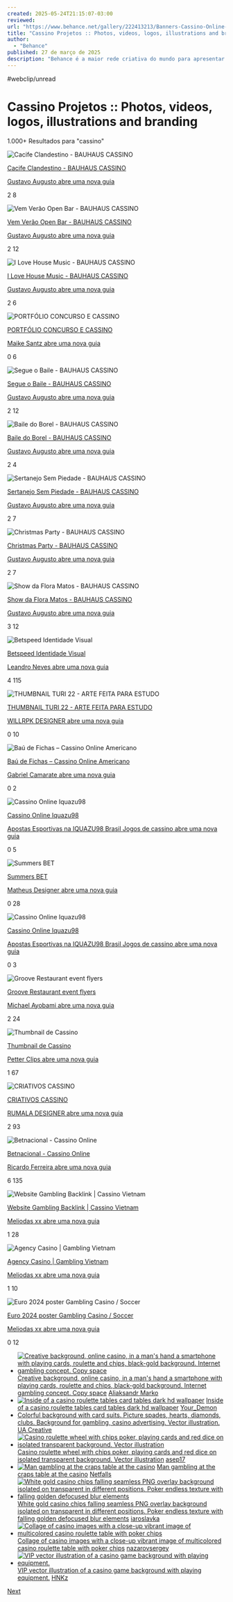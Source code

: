 ```yaml
---
created: 2025-05-24T21:15:07-03:00
reviewed:
url: "https://www.behance.net/gallery/222413213/Banners-Cassino-Online-Z-do-Cash?tracking_source=search_projects|cassino&l=108"
title: "Cassino Projetos :: Photos, videos, logos, illustrations and branding"
author:
  - "Behance"
published: 27 de março de 2025
description: "Behance é a maior rede criativa do mundo para apresentar e descobrir trabalhos criativos cassino"
---
```


#webclip/unread

# Cassino Projetos :: Photos, videos, logos, illustrations and branding

1.000+ Resultados para "cassino"

![Cacife Clandestino - BAUHAUS CASSINO](https://mir-s3-cdn-cf.behance.net/projects/max_808_webp/59beb8219248785.Y3JvcCw5MDksNzExLDQ3LDM2.png)

[Cacife Clandestino - BAUHAUS CASSINO](https://www.behance.net/gallery/219248785/Cacife-Clandestino-BAUHAUS-CASSINO?tracking_source=search_projects%7Ccassino)

[Gustavo Augusto abre uma nova guia](https://www.behance.net/gustavoaugusto?tracking_source=search_projects%7Ccassino)

2 8

![Vem Verão Open Bar - BAUHAUS CASSINO](https://mir-s3-cdn-cf.behance.net/projects/max_808_webp/24da14219247723.Y3JvcCwzODM1LDMwMDAsMzMyLDA.png)

[Vem Verão Open Bar - BAUHAUS CASSINO](https://www.behance.net/gallery/219247723/Vem-Verao-Open-Bar-BAUHAUS-CASSINO?tracking_source=search_projects%7Ccassino)

[Gustavo Augusto abre uma nova guia](https://www.behance.net/gustavoaugusto?tracking_source=search_projects%7Ccassino)

2 12

![I Love House Music - BAUHAUS CASSINO](https://mir-s3-cdn-cf.behance.net/projects/max_808_webp/aa80d7219244811.Y3JvcCwyNTU2LDIwMDAsMjIxLDA.png)

[I Love House Music - BAUHAUS CASSINO](https://www.behance.net/gallery/219244811/I-Love-House-Music-BAUHAUS-CASSINO?tracking_source=search_projects%7Ccassino)

[Gustavo Augusto abre uma nova guia](https://www.behance.net/gustavoaugusto?tracking_source=search_projects%7Ccassino)

2 6

![PORTFÓLIO CONCURSO E CASSINO](https://mir-s3-cdn-cf.behance.net/projects/max_808_webp/15cde9219224173.Y3JvcCwxMzU3LDEwNjIsMjgyLDA.jpg)

[PORTFÓLIO CONCURSO E CASSINO](https://www.behance.net/gallery/219224173/PORTFOLIO-CONCURSO-E-CASSINO?tracking_source=search_projects%7Ccassino)

[Maike Santz abre uma nova guia](https://www.behance.net/maikesantz?tracking_source=search_projects%7Ccassino)

0 6

![Segue o Baile - BAUHAUS CASSINO](https://mir-s3-cdn-cf.behance.net/projects/max_808_webp/9b73ae219074617.Y3JvcCwyNTU2LDIwMDAsMjIxLDA.png)

[Segue o Baile - BAUHAUS CASSINO](https://www.behance.net/gallery/219074617/Segue-o-Baile-BAUHAUS-CASSINO?tracking_source=search_projects%7Ccassino)

[Gustavo Augusto abre uma nova guia](https://www.behance.net/gustavoaugusto?tracking_source=search_projects%7Ccassino)

2 12

![Baile do Borel - BAUHAUS CASSINO](https://mir-s3-cdn-cf.behance.net/projects/max_808_webp/a59c53219073177.Y3JvcCw5MjUsNzIzLDEzOSwzNTQ.jpg)

[Baile do Borel - BAUHAUS CASSINO](https://www.behance.net/gallery/219073177/Baile-do-Borel-BAUHAUS-CASSINO?tracking_source=search_projects%7Ccassino)

[Gustavo Augusto abre uma nova guia](https://www.behance.net/gustavoaugusto?tracking_source=search_projects%7Ccassino)

2 4

![Sertanejo Sem Piedade - BAUHAUS CASSINO](https://mir-s3-cdn-cf.behance.net/projects/max_808_webp/b01e47219069001.Y3JvcCwxNDAwLDEwOTUsMCwxMzUx.png)

[Sertanejo Sem Piedade - BAUHAUS CASSINO](https://www.behance.net/gallery/219069001/Sertanejo-Sem-Piedade-BAUHAUS-CASSINO?tracking_source=search_projects%7Ccassino)

[Gustavo Augusto abre uma nova guia](https://www.behance.net/gustavoaugusto?tracking_source=search_projects%7Ccassino)

2 7

![Christmas Party - BAUHAUS CASSINO](https://mir-s3-cdn-cf.behance.net/projects/max_808_webp/a1cd86219066439.Y3JvcCwzODM1LDMwMDAsMzIyLDA.png)

[Christmas Party - BAUHAUS CASSINO](https://www.behance.net/gallery/219066439/Christmas-Party-BAUHAUS-CASSINO?tracking_source=search_projects%7Ccassino)

[Gustavo Augusto abre uma nova guia](https://www.behance.net/gustavoaugusto?tracking_source=search_projects%7Ccassino)

2 7

![Show da Flora Matos - BAUHAUS CASSINO](https://mir-s3-cdn-cf.behance.net/projects/max_808_webp/55b913218984473.Y3JvcCwxNjYyLDEzMDAsMjA5LDA.png)

[Show da Flora Matos - BAUHAUS CASSINO](https://www.behance.net/gallery/218984473/Show-da-Flora-Matos-BAUHAUS-CASSINO?tracking_source=search_projects%7Ccassino)

[Gustavo Augusto abre uma nova guia](https://www.behance.net/gustavoaugusto?tracking_source=search_projects%7Ccassino)

3 12

![Betspeed Identidade Visual](https://mir-s3-cdn-cf.behance.net/projects/max_808_webp/70b0aa218684325.Y3JvcCw4NjUsNjc2LDI4NCwxMDk.png)

[Betspeed Identidade Visual](https://www.behance.net/gallery/218684325/Betspeed-Identidade-Visual?tracking_source=search_projects%7Ccassino)

[Leandro Neves abre uma nova guia](https://www.behance.net/leandropsn?tracking_source=search_projects%7Ccassino)

4 115

![THUMBNAIL TURI 22 - ARTE FEITA PARA ESTUDO](https://mir-s3-cdn-cf.behance.net/projects/max_808_webp/7782de218575123.Y3JvcCw5MjAsNzIwLDE4MCww.jpg)

[THUMBNAIL TURI 22 - ARTE FEITA PARA ESTUDO](https://www.behance.net/gallery/218575123/THUMBNAIL-TURI-22-ARTE-FEITA-PARA-ESTUDO?tracking_source=search_projects%7Ccassino)

[WILLRPK DESIGNER abre uma nova guia](https://www.behance.net/willr6?tracking_source=search_projects%7Ccassino)

0 10

![Baú de Fichas – Cassino Online Americano](https://mir-s3-cdn-cf.behance.net/projects/max_808_webp/ddca3e218426581.Y3JvcCwxMjAwLDkzOCwwLDEzMA.png)

[Baú de Fichas – Cassino Online Americano](https://www.behance.net/gallery/218426581/Bau-de-Fichas-Cassino-Online-Americano?tracking_source=search_projects%7Ccassino)

[Gabriel Camarate abre uma nova guia](https://www.behance.net/gabriel_camarate?tracking_source=search_projects%7Ccassino)

0 2

![Cassino Online Iquazu98](https://mir-s3-cdn-cf.behance.net/projects/max_808_webp/afdb08218060837.Y3JvcCwxNTM0LDEyMDAsMjI0LDA.jpg)

[Cassino Online Iquazu98](https://www.behance.net/gallery/218060837/Cassino-Online-Iquazu98?tracking_source=search_projects%7Ccassino)

[Apostas Esportivas na IQUAZU98 Brasil Jogos de cassino abre uma nova guia](https://www.behance.net/lgidev?tracking_source=search_projects%7Ccassino)

0 5

![Summers BET](https://mir-s3-cdn-cf.behance.net/projects/max_808_webp/42d366218006133.Y3JvcCwxMDgwLDg0NCwwLDExNw.png)

[Summers BET](https://www.behance.net/gallery/218006133/Summers-BET?tracking_source=search_projects%7Ccassino)

[Matheus Designer abre uma nova guia](https://www.behance.net/matheusdesigner0?tracking_source=search_projects%7Ccassino)

0 28

![Cassino Online Iquazu98](https://mir-s3-cdn-cf.behance.net/projects/max_808_webp/cce385217996815.Y3JvcCwxNTM0LDEyMDAsMjgxLDA.jpg)

[Cassino Online Iquazu98](https://www.behance.net/gallery/217996815/Cassino-Online-Iquazu98?tracking_source=search_projects%7Ccassino)

[Apostas Esportivas na IQUAZU98 Brasil Jogos de cassino abre uma nova guia](https://www.behance.net/lgidev?tracking_source=search_projects%7Ccassino)

0 3

![Groove Restaurant event flyers](https://mir-s3-cdn-cf.behance.net/projects/max_808_webp/d9c6c7217713877.680017054511e.png)

[Groove Restaurant event flyers](https://www.behance.net/gallery/217713877/Groove-Restaurant-event-flyers?tracking_source=search_projects%7Ccassino)

[Michael Ayobami abre uma nova guia](https://www.behance.net/mikartft?tracking_source=search_projects%7Ccassino)

2 24

![Thumbnail de Cassino](https://mir-s3-cdn-cf.behance.net/projects/max_808_webp/d52daa217505513.Y3JvcCw5MjAsNzIwLDE4MCww.jpg)

[Thumbnail de Cassino](https://www.behance.net/gallery/217505513/Thumbnail-de-Cassino?tracking_source=search_projects%7Ccassino)

[Petter Clips abre uma nova guia](https://www.behance.net/pettersonandr?tracking_source=search_projects%7Ccassino)

1 67

![CRIATIVOS CASSINO](https://mir-s3-cdn-cf.behance.net/projects/max_808_webp/e7a9d8217389419.Y3JvcCwxMDgwLDg0NCwwLDUzNw.png)

[CRIATIVOS CASSINO](https://www.behance.net/gallery/217389419/CRIATIVOS-CASSINO?tracking_source=search_projects%7Ccassino)

[RUMALA DESIGNER abre uma nova guia](https://www.behance.net/rumaladesigner?tracking_source=search_projects%7Ccassino)

2 93

![Betnacional - Cassino Online](https://mir-s3-cdn-cf.behance.net/projects/max_808_webp/e65614217295733.Y3JvcCw5NTAsNzQzLDE2Miw5Ng.png)

[Betnacional - Cassino Online](https://www.behance.net/gallery/217295733/Betnacional-Cassino-Online?tracking_source=search_projects%7Ccassino)

[Ricardo Ferreira abre uma nova guia](https://www.behance.net/ricardofsjr?tracking_source=search_projects%7Ccassino)

6 135

![Website Gambling Backlink | Cassino Vietnam](https://mir-s3-cdn-cf.behance.net/projects/max_808_webp/c371d5217102519.Y3JvcCwxMzgwLDEwODAsMjcwLDA.png)

[Website Gambling Backlink | Cassino Vietnam](https://www.behance.net/gallery/217102519/Website-Gambling-Backlink-Cassino-Vietnam?tracking_source=search_projects%7Ccassino)

[Meliodas xx abre uma nova guia](https://www.behance.net/meliodas_dev?tracking_source=search_projects%7Ccassino)

1 28

![Agency Casino | Gambling Vietnam](https://mir-s3-cdn-cf.behance.net/projects/max_808_webp/8e7b41217102197.Y3JvcCwxODAwLDE0MDcsMCwxOTY.png)

[Agency Casino | Gambling Vietnam](https://www.behance.net/gallery/217102197/Agency-Casino-Gambling-Vietnam?tracking_source=search_projects%7Ccassino)

[Meliodas xx abre uma nova guia](https://www.behance.net/meliodas_dev?tracking_source=search_projects%7Ccassino)

1 10

![Euro 2024 poster Gambling Casino / Soccer](https://mir-s3-cdn-cf.behance.net/projects/max_808_webp/555f5c217101919.Y3JvcCwxODAwLDE0MDcsMCwxOTY.png)

[Euro 2024 poster Gambling Casino / Soccer](https://www.behance.net/gallery/217101919/Euro-2024-poster-Gambling-Casino-Soccer?tracking_source=search_projects%7Ccassino)

[Meliodas xx abre uma nova guia](https://www.behance.net/meliodas_dev?tracking_source=search_projects%7Ccassino)

0 12

- [![Creative background, online casino, in a man's hand a smartphone with playing cards, roulette and chips, black-gold background. Internet gambling concept. Copy space](https://t3.ftcdn.net/jpg/03/81/09/74/240_F_381097487_94pHUtJAyQ9AeueDT8Xw0pPfoQYeIKjH.jpg)](https://stock.adobe.com/br/381097487?as_channel=adobe_com&as_campclass=brand&as_campaign=srp-raill&as_source=behance_net&as_camptype=acquisition&as_audience=users&as_content=thumbnail-click&promoid=J7XBWPPS&mv=other)
	[Creative background, online casino, in a man's hand a smartphone with playing cards, roulette and chips, black-gold background. Internet gambling concept. Copy space](https://stock.adobe.com/br/381097487?as_channel=adobe_com&as_campclass=brand&as_campaign=srp-raill&as_source=behance_net&as_camptype=acquisition&as_audience=users&as_content=thumbnail-click&promoid=J7XBWPPS&mv=other)
	[
	Aliaksandr Marko
	](https://stock.adobe.com/br/381097487?as_channel=adobe_com&as_campclass=brand&as_campaign=srp-raill&as_source=behance_net&as_camptype=acquisition&as_audience=users&as_content=thumbnail-click&promoid=J7XBWPPS&mv=other)
- [![Inside of a casino roulette tables card tables dark hd wallpaper](https://t3.ftcdn.net/jpg/05/97/10/52/240_F_597105282_oLKJBwgWj6n0d7lg2l8eqSdeSfSTvVZ3.jpg)](https://stock.adobe.com/br/597105282?as_channel=adobe_com&as_campclass=brand&as_campaign=srp-raill&as_source=behance_net&as_camptype=acquisition&as_audience=users&as_content=thumbnail-click&promoid=J7XBWPPS&mv=other)
	[Inside of a casino roulette tables card tables dark hd wallpaper](https://stock.adobe.com/br/597105282?as_channel=adobe_com&as_campclass=brand&as_campaign=srp-raill&as_source=behance_net&as_camptype=acquisition&as_audience=users&as_content=thumbnail-click&promoid=J7XBWPPS&mv=other)
	[
	Your\_Demon
	](https://stock.adobe.com/br/597105282?as_channel=adobe_com&as_campclass=brand&as_campaign=srp-raill&as_source=behance_net&as_camptype=acquisition&as_audience=users&as_content=thumbnail-click&promoid=J7XBWPPS&mv=other)
- 	[Colorful background with card suits. Picture spades, hearts, diamonds, clubs. Background for gambling, casino advertising. Vector illustration.](https://stock.adobe.com/br/276297089?as_channel=adobe_com&as_campclass=brand&as_campaign=srp-raill&as_source=behance_net&as_camptype=acquisition&as_audience=users&as_content=thumbnail-click&promoid=J7XBWPPS&mv=other)
	[UA Creative](https://stock.adobe.com/br/276297089?as_channel=adobe_com&as_campclass=brand&as_campaign=srp-raill&as_source=behance_net&as_camptype=acquisition&as_audience=users&as_content=thumbnail-click&promoid=J7XBWPPS&mv=other)
- [![Casino roulette wheel with chips poker, playing cards and red dice on isolated transparent background. Vector illustration ](https://t3.ftcdn.net/jpg/03/14/08/16/240_F_314081637_gOUGdLoD6fItI1Fno0S1bOreVJojEIkk.jpg)](https://stock.adobe.com/br/314081637?as_channel=adobe_com&as_campclass=brand&as_campaign=srp-raill&as_source=behance_net&as_camptype=acquisition&as_audience=users&as_content=thumbnail-click&promoid=J7XBWPPS&mv=other)
	[Casino roulette wheel with chips poker, playing cards and red dice on isolated transparent background. Vector illustration](https://stock.adobe.com/br/314081637?as_channel=adobe_com&as_campclass=brand&as_campaign=srp-raill&as_source=behance_net&as_camptype=acquisition&as_audience=users&as_content=thumbnail-click&promoid=J7XBWPPS&mv=other)
	[
	asep17
	](https://stock.adobe.com/br/314081637?as_channel=adobe_com&as_campclass=brand&as_campaign=srp-raill&as_source=behance_net&as_camptype=acquisition&as_audience=users&as_content=thumbnail-click&promoid=J7XBWPPS&mv=other)
- [![Man gambling at the craps table at the casino](https://t4.ftcdn.net/jpg/04/04/25/33/240_F_404253393_PFHsPALQU06RaNodR73yVyu0HpqiSNQi.jpg)](https://stock.adobe.com/br/404253393?as_channel=adobe_com&as_campclass=brand&as_campaign=srp-raill&as_source=behance_net&as_camptype=acquisition&as_audience=users&as_content=thumbnail-click&promoid=J7XBWPPS&mv=other)
	[Man gambling at the craps table at the casino](https://stock.adobe.com/br/404253393?as_channel=adobe_com&as_campclass=brand&as_campaign=srp-raill&as_source=behance_net&as_camptype=acquisition&as_audience=users&as_content=thumbnail-click&promoid=J7XBWPPS&mv=other)
	[
	Netfalls
	](https://stock.adobe.com/br/404253393?as_channel=adobe_com&as_campclass=brand&as_campaign=srp-raill&as_source=behance_net&as_camptype=acquisition&as_audience=users&as_content=thumbnail-click&promoid=J7XBWPPS&mv=other)
- [![White gold casino chips falling seamless PNG overlay background isolated on transparent in different positions. Poker endless texture with falling golden defocused blur elements](https://t4.ftcdn.net/jpg/05/32/94/31/240_F_532943145_fjJt6lwegdBDJpOmivbdt0S4E0Qb6Ujg.jpg)](https://stock.adobe.com/br/532943145?as_channel=adobe_com&as_campclass=brand&as_campaign=srp-raill&as_source=behance_net&as_camptype=acquisition&as_audience=users&as_content=thumbnail-click&promoid=J7XBWPPS&mv=other)
	[White gold casino chips falling seamless PNG overlay background isolated on transparent in different positions. Poker endless texture with falling golden defocused blur elements](https://stock.adobe.com/br/532943145?as_channel=adobe_com&as_campclass=brand&as_campaign=srp-raill&as_source=behance_net&as_camptype=acquisition&as_audience=users&as_content=thumbnail-click&promoid=J7XBWPPS&mv=other)
	[
	iaroslavka
	](https://stock.adobe.com/br/532943145?as_channel=adobe_com&as_campclass=brand&as_campaign=srp-raill&as_source=behance_net&as_camptype=acquisition&as_audience=users&as_content=thumbnail-click&promoid=J7XBWPPS&mv=other)
- [![Collage of casino images with a close-up vibrant image of multicolored casino roulette table with poker chips](https://t3.ftcdn.net/jpg/02/14/07/76/240_F_214077691_8OCmrKTMw4BgDR6i4YDJO1lGvSr2RuGQ.jpg)](https://stock.adobe.com/br/214077691?as_channel=adobe_com&as_campclass=brand&as_campaign=srp-raill&as_source=behance_net&as_camptype=acquisition&as_audience=users&as_content=thumbnail-click&promoid=J7XBWPPS&mv=other)
	[Collage of casino images with a close-up vibrant image of multicolored casino roulette table with poker chips](https://stock.adobe.com/br/214077691?as_channel=adobe_com&as_campclass=brand&as_campaign=srp-raill&as_source=behance_net&as_camptype=acquisition&as_audience=users&as_content=thumbnail-click&promoid=J7XBWPPS&mv=other)
	[
	nazarovsergey
	](https://stock.adobe.com/br/214077691?as_channel=adobe_com&as_campclass=brand&as_campaign=srp-raill&as_source=behance_net&as_camptype=acquisition&as_audience=users&as_content=thumbnail-click&promoid=J7XBWPPS&mv=other)
- [![VIP vector illustration of a casino game background with playing equipment.](https://t3.ftcdn.net/jpg/05/08/77/00/240_F_508770027_BKBg5dJgrEEuuM6BhOQUeTntitTygUbz.jpg)](https://stock.adobe.com/br/508770027?as_channel=adobe_com&as_campclass=brand&as_campaign=srp-raill&as_source=behance_net&as_camptype=acquisition&as_audience=users&as_content=thumbnail-click&promoid=J7XBWPPS&mv=other)
	[VIP vector illustration of a casino game background with playing equipment.](https://stock.adobe.com/br/508770027?as_channel=adobe_com&as_campclass=brand&as_campaign=srp-raill&as_source=behance_net&as_camptype=acquisition&as_audience=users&as_content=thumbnail-click&promoid=J7XBWPPS&mv=other)
	[HNKz](https://stock.adobe.com/br/508770027?as_channel=adobe_com&as_campclass=brand&as_campaign=srp-raill&as_source=behance_net&as_camptype=acquisition&as_audience=users&as_content=thumbnail-click&promoid=J7XBWPPS&mv=other)

[Next](https://www.behance.net/gallery/222413213/Banners-Cassino-Online-Z-do-Cash?tracking_source=search_projects%7Ccassino&l=108&after=MTY4)